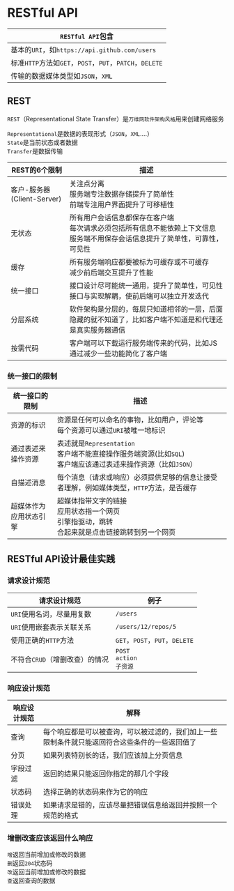 # RESTful API


| `RESTful API`包含 |
| --- |
| 基本的`URI`，如`https://api.github.com/users` |
| 标准`HTTP`方法如`GET`，`POST`，`PUT`，`PATCH`，`DELETE` |
| 传输的数据媒体类型如`JSON`，`XML` |


## REST

`REST`（Representational State Transfer）是`万维网软件架构风格`用来创建网络服务<br/>

`Representational`是数据的表现形式（`JSON`，`XML`....）<br/>
`State`是当前状态或者数据<br/>
`Transfer`是数据传输

| REST的6个限制 | 描述 |
| ------- | ------ |
| 客户-服务器(Client-Server) | 关注点分离<br>服务端专注数据存储提升了简单性<br>前端专注用户界面提升了可移植性 |
| 无状态 | 所有用户会话信息都保存在客户端<br>每次请求必须包括所有信息不能依赖上下文信息<br>服务端不用保存会话信息提升了简单性，可靠性，可见性|
| 缓存 | 所有服务端响应都要被标为可缓存或不可缓存<br>减少前后端交互提升了性能|
| 统一接口 | 接口设计尽可能统一通用，提升了简单性，可见性 <br> 接口与实现解耦，使前后端可以独立开发迭代|
| 分层系统 | 软件架构是分层的，每层只知道相邻的一层，后面隐藏的就不知道了，比如客户端不知道是和代理还是真实服务器通信|
| 按需代码| 客户端可以下载运行服务端传来的代码，比如JS<br>通过减少一些功能简化了客户端 |



### 统一接口的限制

| 统一接口的限制 |  描述 |
| ---------- | ----- |
| 资源的标识 | 资源是任何可以命名的事物，比如用户，评论等<br>每个资源可以通过`URI`被唯一地标识 |
| 通过表述来操作资源 |表述就是`Representation`<br>客户端不能直接操作服务端资源(比如`SQL`)<br>客户端应该通过表述来操作资源（比如`JSON`） |
| 自描述消息 | 每个消息（请求或响应）必须提供足够的信息让接受者理解，例如媒体类型，`HTTP`方法，是否缓存 |
|超媒体作为应用状态引擎 | 超媒体指带文字的链接<br>应用状态指一个网页<br>引擎指驱动，跳转<br>合起来就是点击链接跳转到另一个网页 |


## RESTful API设计最佳实践


### 请求设计规范


| 请求设计规范 | 例子 |
| ----- | ----- |
| `URI`使用名词，尽量用复数 | `/users` |
| `URI`使用嵌套表示关联关系 | `/users/12/repos/5` |
| 使用正确的`HTTP`方法| `GET`，`POST`，`PUT`，`DELETE` |
| 不符合`CRUD`（增删改查）的情况 | `POST`<br>`action`<br>`子资源` |


### 响应设计规范

| 响应设计规范 | 解释 |
|  ----- |  ----- |
| 查询 |  每个响应都是可以被查询，可以被过滤的，我们加上一些限制条件就只能返回符合这些条件的一些返回值了 |
| 分页 | 如果列表特别长的话，我们应该加上分页信息 |
| 字段过滤 | 返回的结果只能返回你指定的那几个字段 |
| 状态码 | 选择正确的状态码来作为它的响应  |
| 错误处理 | 如果请求是错的，应该尽量把错误信息给返回并按照一个规范的格式 |



### 增删改查应该返回什么响应

`增`返回当前增加或修改的数据<br/>
`删`返回`204`状态码<br/>
`改`返回当前增加或修改的数据<br/>
`查`返回查询的数据



